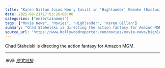 ```yaml
---
title: "Karen Gillan Joins Henry Cavill in ‘Highlander’ Remake (Exclusive)"
date: 2025-08-21T17:03:26+08:00
categories: ["entertainment"]
tags: ["Movie News", "Movies", "Highlander", "Karen Gillan"]
summary: "Chad Stahelski is directing the action fantasy for Amazon MGM."
source_url: "https://www.hollywoodreporter.com/movies/movie-news/highlander-remake-casts-karen-gillan-1236350232/"
---
```


Chad Stahelski is directing the action fantasy for Amazon MGM.

---

*来源: [原文链接](https://www.hollywoodreporter.com/movies/movie-news/highlander-remake-casts-karen-gillan-1236350232/)*
